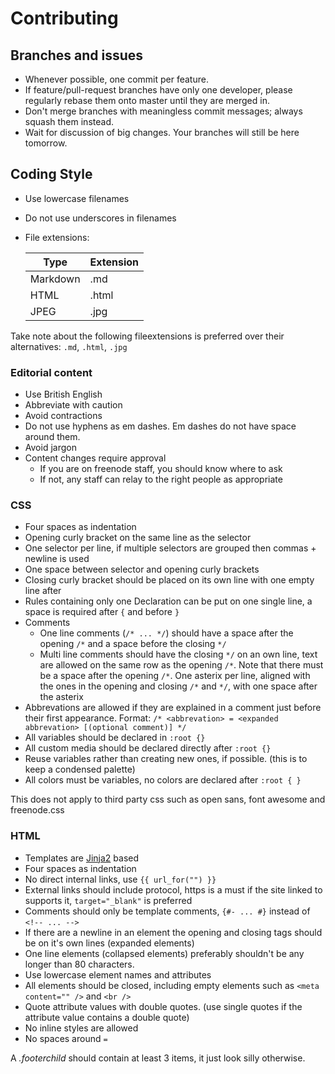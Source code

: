 # Contributing

## Branches and issues
- Whenever possible, one commit per feature.
- If feature/pull-request branches have only one developer, please regularly
  rebase them onto master until they are merged in.
- Don't merge branches with meaningless commit messages; always squash them
  instead.
- Wait for discussion of big changes. Your branches will still be here
  tomorrow.

## Coding Style
- Use lowercase filenames
- Do not use underscores in filenames
- File extensions:

  Type     | Extension
  -------- | ---------
  Markdown | .md
  HTML     | .html
  JPEG     | .jpg

Take note about the following fileextensions is preferred over their
alternatives: `.md`, `.html`, `.jpg`

### Editorial content
- Use British English
- Abbreviate with caution
- Avoid contractions
- Do not use hyphens as em dashes. Em dashes do not have space around them.
- Avoid jargon
- Content changes require approval
  - If you are on freenode staff, you should know where to ask
  - If not, any staff can relay to the right people as appropriate

### CSS
- Four spaces as indentation
- Opening curly bracket on the same line as the selector
- One selector per line, if multiple selectors are grouped then commas +
  newline is used
- One space between selector and opening curly brackets
- Closing curly bracket should be placed on its own line with one empty line
  after
- Rules containing only one Declaration can be put on one single line, a space
  is required after `{` and before `}`
- Comments
  - One line comments (`/* ... */`) should have a space after the opening `/*`
    and a space before the closing `*/`
  - Multi line comments should have the closing `*/` on an own line, text are
    allowed on the same row as the opening `/*`.  Note that there must be a
    space after the opening `/*`.  One asterix per line, aligned with the ones
    in the opening and closing `/*` and `*/`, with one space after the asterix
- Abbrevations are allowed if they are explained in a comment just before their
  first appearance. Format: `/* <abbrevation> = <expanded abbrevation>
  [(optional comment)] */`
- All variables should be declared in `:root {}`
- All custom media should be declared directly after `:root {}`
- Reuse variables rather than creating new ones, if possible. (this is to keep
  a condensed palette)
- All colors must be variables, no colors are declared after `:root { }`

This does not apply to third party css such as open sans, font awesome and freenode.css

### HTML
- Templates are [Jinja2](http://jinja.pocoo.org) based
- Four spaces as indentation
- No direct internal links, use `{{ url_for("") }}`
- External links should include protocol, https is a must if the site linked to supports it, `target="_blank"` is preferred
- Comments should only be template comments, `{#- ... #}` instead of `<!-- ... -->`
- If there are a newline in an element the opening and closing tags should be on it's own lines (expanded elements)
- One line elements (collapsed elements) preferably shouldn't be any longer than 80 characters.
- Use lowercase element names and attributes
- All elements should be closed, including empty elements such as `<meta content="" />` and `<br />`
- Quote attribute values with double quotes. (use single quotes if the attribute value contains a double quote)
- No inline styles are allowed
- No spaces around `=`

A *.footerchild* should contain at least 3 items, it just look silly otherwise.

